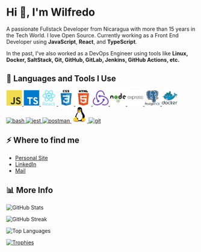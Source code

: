 # Hi 👋, I'm Wilfredo

A passionate Fullstack Developer from Nicaragua with more than 15 years in the Tech World. I love Open Source. Currently working as a Front End Developer using **JavaScript**, **React**, and **TypeScript**.

In the past, I've also worked as a DevOps Engineer using tools like **Linux, Docker, SaltStack, Git, GitHub, GitLab, Jenkins, GitHub Actions, etc.**

## 🚀 Languages and Tools I Use

<a href="https://raw.githubusercontent.com/devicons/devicon/master/icons/javascript/javascript-original.svg" target="_blank">
  <img src="https://raw.githubusercontent.com/devicons/devicon/master/icons/javascript/javascript-original.svg" alt="javascript" width="42" height="42" />
</a>
<a href="https://raw.githubusercontent.com/devicons/devicon/master/icons/typescript/typescript-original.svg" target="_blank">
  <img src="https://raw.githubusercontent.com/devicons/devicon/master/icons/typescript/typescript-original.svg" alt="typescript" width="42" height="42" />
</a>
<a href="https://raw.githubusercontent.com/devicons/devicon/master/icons/react/react-original-wordmark.svg" target="_blank">
  <img src="https://raw.githubusercontent.com/devicons/devicon/master/icons/react/react-original-wordmark.svg" alt="react" width="42" height="42" />
</a>
<a href="https://raw.githubusercontent.com/devicons/devicon/master/icons/css3/css3-original-wordmark.svg" target="_blank">
  <img src="https://raw.githubusercontent.com/devicons/devicon/master/icons/css3/css3-original-wordmark.svg" alt="css3" width="42" height="42" />
</a>
<a href="https://raw.githubusercontent.com/devicons/devicon/master/icons/html5/html5-original-wordmark.svg" target="_blank">
  <img src="https://raw.githubusercontent.com/devicons/devicon/master/icons/html5/html5-original-wordmark.svg" alt="html5" width="42" height="42" />
</a>
<a href="https://raw.githubusercontent.com/devicons/devicon/master/icons/redux/redux-original.svg" target="_blank">
  <img src="https://raw.githubusercontent.com/devicons/devicon/master/icons/redux/redux-original.svg" alt="redux" width="42" height="42" />
</a>
<a href="https://raw.githubusercontent.com/devicons/devicon/master/icons/nodejs/nodejs-original-wordmark.svg" target="_blank">
  <img src="https://raw.githubusercontent.com/devicons/devicon/master/icons/nodejs/nodejs-original-wordmark.svg" alt="nodejs" width="42" height="42" />
</a>
<a href="https://raw.githubusercontent.com/devicons/devicon/master/icons/express/express-original-wordmark.svg" target="_blank">
  <img src="https://raw.githubusercontent.com/devicons/devicon/master/icons/express/express-original-wordmark.svg" alt="express" width="42" height="42" />
</a>
<a href="https://raw.githubusercontent.com/devicons/devicon/master/icons/postgresql/postgresql-original-wordmark.svg" target="_blank">
  <img src="https://raw.githubusercontent.com/devicons/devicon/master/icons/postgresql/postgresql-original-wordmark.svg" alt="postgresql" width="42" height="42" />
</a>
<a href="https://raw.githubusercontent.com/devicons/devicon/master/icons/docker/docker-original-wordmark.svg" target="_blank">
  <img src="https://raw.githubusercontent.com/devicons/devicon/master/icons/docker/docker-original-wordmark.svg" alt="docker" width="42" height="42" />
</a>
<a href="https://www.vectorlogo.zone/logos/gnu_bash/gnu_bash-icon.svg" target="_blank">
  <img src="https://www.vectorlogo.zone/logos/gnu_bash/gnu_bash-icon.svg" alt="bash" width="42" height="42" />
</a>
<a href="https://www.vectorlogo.zone/logos/jestjsio/jestjsio-icon.svg" target="_blank">
  <img src="https://www.vectorlogo.zone/logos/jestjsio/jestjsio-icon.svg" alt="jest" width="42" height="42" />
</a>
<a href="https://www.vectorlogo.zone/logos/getpostman/getpostman-icon.svg" target="_blank">
  <img src="https://www.vectorlogo.zone/logos/getpostman/getpostman-icon.svg" alt="postman" width="42" height="42" />
</a>
<a href="https://raw.githubusercontent.com/devicons/devicon/master/icons/linux/linux-original.svg" target="_blank">
  <img src="https://raw.githubusercontent.com/devicons/devicon/master/icons/linux/linux-original.svg" alt="linux" width="42" height="42" />
</a>
<a href="https://www.vectorlogo.zone/logos/git-scm/git-scm-icon.svg" target="_blank">
  <img src="https://www.vectorlogo.zone/logos/git-scm/git-scm-icon.svg" alt="git" width="42" height="42" />
</a>

## ⚡️ Where to find me

- [Personal Site](https://wporta.org)
- [LinkedIn](https://www.linkedin.com/in/wilfredoporta/)
- [Mail](mailto:wporta@gmail.com)

## 📊 More Info

<!--START_STATS-->
![GitHub Stats](https://github-readme-stats.vercel.app/api?username=wporta&show_icons=true&locale=en)

![GitHub Streak](https://github-readme-streak-stats.herokuapp.com/?user=wporta)

![Top Languages](https://github-readme-stats.vercel.app/api/top-langs?username=wporta&show_icons=true&locale=en&layout=compact)

[![Trophies](https://github-profile-trophy.vercel.app/?username=wporta)](https://github.com/ryo-ma/github-profile-trophy)
<!--END_STATS-->
